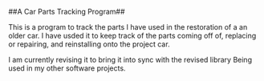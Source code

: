 ##A Car Parts Tracking Program##


This is a program to track the parts I have used in the restoration of a
an older car. I have usded it to keep track of the parts coming off of,
replacing or repairing, and reinstalling onto the project car.

I am currently revising it to bring it into sync with the revised library
Being used in my other software projects.


